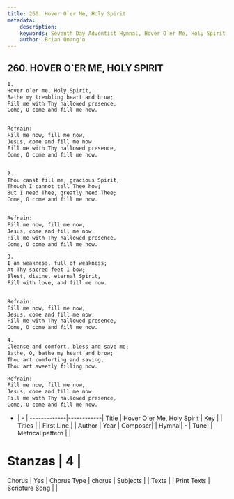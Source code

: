 ```yaml
---
title: 260. Hover O`er Me, Holy Spirit
metadata:
    description: 
    keywords: Seventh Day Adventist Hymnal, Hover O`er Me, Holy Spirit, , 
    author: Brian Onang'o
---
```



## 260. HOVER O`ER ME, HOLY SPIRIT

```txt
1.
Hover o’er me, Holy Spirit,
Bathe my trembling heart and brow;
Fill me with Thy hallowed presence,
Come, O come and fill me now.


Refrain:
Fill me now, fill me now,
Jesus, come and fill me now.
Fill me with Thy hallowed presence,
Come, O come and fill me now.


2.
Thou canst fill me, gracious Spirit,
Though I cannot tell Thee how;
But I need Thee, greatly need Thee;
Come, O come and fill me now.


Refrain:
Fill me now, fill me now,
Jesus, come and fill me now.
Fill me with Thy hallowed presence,
Come, O come and fill me now.

3.
I am weakness, full of weakness;
At Thy sacred feet I bow;
Blest, divine, eternal Spirit,
Fill with love, and fill me now.


Refrain:
Fill me now, fill me now,
Jesus, come and fill me now.
Fill me with Thy hallowed presence,
Come, O come and fill me now.

4.
Cleanse and comfort, bless and save me;
Bathe, O, bathe my heart and brow;
Thou art comforting and saving,
Thou art sweetly filling now.

Refrain:
Fill me now, fill me now,
Jesus, come and fill me now.
Fill me with Thy hallowed presence,
Come, O come and fill me now.

```

- |   -  |
-------------|------------|
Title | Hover O`er Me, Holy Spirit |
Key |  |
Titles |  |
First Line |  |
Author | 
Year | 
Composer|  |
Hymnal|  - |
Tune|  |
Metrical pattern | |
# Stanzas | 4 |
Chorus | Yes |
Chorus Type | chorus |
Subjects |  |
Texts |  |
Print Texts | 
Scripture Song |  |
  
